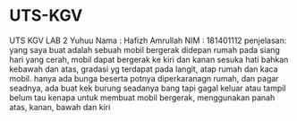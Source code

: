 # UTS-KGV
UTS KGV LAB 2 Yuhuu
Nama  : Hafizh Amrullah
NIM   : 181401112
penjelasan: yang saya buat adalah sebuah mobil bergerak didepan rumah pada siang hari yang cerah, mobil dapat bergerak ke kiri dan kanan sesuka hati bahkan kebawah dan atas, gradasi yg terdapat pada langit, atap rumah dan kaca mobil. hanya ada bunga beserta potnya diperkaranagn rumah, dan pagar seadnya, ada buat kek burung seadanya bang tapi gagal keluar atau tampil belum tau kenapa
untuk membuat mobil bergerak, menggunakan panah atas, kanan, bawah dan kiri
